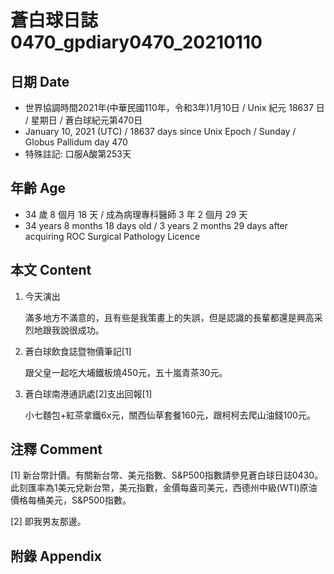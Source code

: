 [_metadata_:encoding]: - "utf-8"
[_metadata_:language]: - "zh-Hant-TW"
[_metadata_:fileformat]: - "markdown"
[_metadata_:MIME_type]: - "text/plain"
[_metadata_:markdown_version]: - "commonmark version 0.29"
[_metadata_:markdown_spec]: - "https://spec.commonmark.org/0.29/"

# 蒼白球日誌0470_gpdiary0470_20210110 #

## 日期 Date ##

* 世界協調時間2021年(中華民國110年，令和3年)1月10日 / Unix 紀元 18637 日 / 星期日 / 蒼白球紀元第470日
* January 10, 2021 (UTC) / 18637 days since Unix Epoch / Sunday / Globus Pallidum day 470
* 特殊註記: 口服A酸第253天

## 年齡 Age ##

* 34 歲 8 個月 18 天 / 成為病理專科醫師 3 年 2 個月 29 天
* 34 years 8 months 18 days old / 3 years 2 months 29 days after acquiring ROC Surgical Pathology Licence

## 本文 Content ##

1. 今天演出

    滿多地方不滿意的，且有些是我策畫上的失誤，但是認識的長輩都還是興高采烈地跟我說很成功。
    
2. 蒼白球飲食誌暨物價筆記[1]

    跟父皇一起吃大埔鐵板燒450元，五十嵐青茶30元。
    
3. 蒼白球南港通訊處[2]支出回報[1]

    小七麵包+紅茶拿鐵6x元，關西仙草套餐160元，跟柯柯去爬山油錢100元。

## 注釋 Comment ##

[1] 新台幣計價。有關新台幣、美元指數、S&P500指數請參見蒼白球日誌0430。此刻匯率為1美元兌新台幣，美元指數，金價每盎司美元，西德州中級(WTI)原油價格每桶美元，S&P500指數。


[2] 即我男友那邊。



## 附錄 Appendix ##

